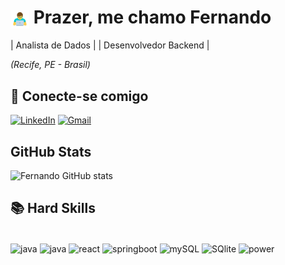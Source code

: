 # <img src="https://raw.githubusercontent.com/arthurgalanti/arthurgalanti/main/assets/man-technologist.gif" width="30" style="vertical-align: middle;"> Prazer, me chamo Fernando

| Analista de Dados |
| Desenvolvedor Backend |

<i>(Recife, PE - Brasil) </i>

## 📲 Conecte-se comigo

[![LinkedIn](https://img.shields.io/badge/-LinkedIn-000?style=for-the-badge&logo=linkedin&logoColor=FF00F6&color:FFF)](https://www.linkedin.com/in/fernandosilva29)
[![Gmail](https://img.shields.io/badge/-Email-000?style=for-the-badge&logo=microsoft-outlook&logoColor=E94D5F)](mailto:antonnyfernando@gmail.com)

## GitHub Stats
![Fernando GitHub stats](https://github-readme-stats.vercel.app/api?username=FernandoSilva95&show_icons=true&theme=dracula)

## 📚 Hard Skills

<div style="display: inline_block"><br/>
  <img align="center" alt="java" src="https://img.shields.io/badge/python-3670A0?style=for-the-badge&logo=python&logoColor=ffdd54" />
  <img align="center" alt="java" src="https://img.shields.io/badge/Java-ED8B00?style=for-the-badge&logo=openjdk&logoColor=white" />
  <img align="center" alt="react" src="https://img.shields.io/badge/React-20232A?style=for-the-badge&logo=react&logoColor=61DAFB" /> 
  <img align="center" alt="springboot" src="https://img.shields.io/badge/Spring-6DB33F?style=for-the-badge&logo=spring&logoColor=white"/> 
  <img align="center" alt="mySQL" src="https://img.shields.io/badge/MySQL-00000F?style=for-the-badge&logo=mysql&logoColor=white" /> 
  <img align="center" alt="SQlite" src="https://img.shields.io/badge/SQLite-07405E?style=for-the-badge&logo=sqlite&logoColor=white" />
  <img align="center" alt="power" src="https://img.shields.io/badge/Power_BI-FFC500?style=for-the-badge&logo=power-bi&logoColor=black" />
</div>
